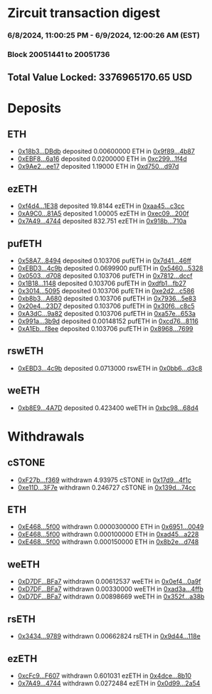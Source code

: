# Zircuit transaction digest
### 6/8/2024, 11:00:25 PM - 6/9/2024, 12:00:26 AM (EST)
### Block 20051441 to 20051736

## Total Value Locked: 3376965170.65 USD

# Deposits
## ETH
- [0x18b3...DBdb](https://etherscan.io/address/0x18b3fFc2beA14119824487fF5721088D6aE9DBdb) deposited 0.00600000 ETH in [0x9f89...4b87](https://etherscan.io/tx/0x18b3fFc2beA14119824487fF5721088D6aE9DBdb)
- [0xEBF8...6a16](https://etherscan.io/address/0xEBF84CB27b66E822eA48e38E4D789397873B6a16) deposited 0.0200000 ETH in [0xc299...1f4d](https://etherscan.io/tx/0xEBF84CB27b66E822eA48e38E4D789397873B6a16)
- [0x9Ae2...ee17](https://etherscan.io/address/0x9Ae215003B41b571057F1E8864Db2F34702Bee17) deposited 1.19000 ETH in [0xd750...d97d](https://etherscan.io/tx/0x9Ae215003B41b571057F1E8864Db2F34702Bee17)
## ezETH
- [0xf4d4...1E38](https://etherscan.io/address/0xf4d48bEb09D954a03b64d1a8Ab6D927Db1e51E38) deposited 19.8144 ezETH in [0xaa45...c3cc](https://etherscan.io/tx/0xf4d48bEb09D954a03b64d1a8Ab6D927Db1e51E38)
- [0xA9C0...81A5](https://etherscan.io/address/0xA9C033bE119580D47D023D6533D1d29A951581A5) deposited 1.00005 ezETH in [0xec09...200f](https://etherscan.io/tx/0xA9C033bE119580D47D023D6533D1d29A951581A5)
- [0x7A49...4744](https://etherscan.io/address/0x7A493Be5c2ce014cD049Bf178a1ac0Db1B434744) deposited 832.751 ezETH in [0x918b...710a](https://etherscan.io/tx/0x7A493Be5c2ce014cD049Bf178a1ac0Db1B434744)
## pufETH
- [0x58A7...8494](https://etherscan.io/address/0x58A751f205424a3035C5d592A13B4f8CE81D8494) deposited 0.103706 pufETH in [0x7d41...46ff](https://etherscan.io/tx/0x58A751f205424a3035C5d592A13B4f8CE81D8494)
- [0xEBD3...4c9b](https://etherscan.io/address/0xEBD38F639075c88fF3317386e2dF8b8D8fB54c9b) deposited 0.0699900 pufETH in [0x5460...5328](https://etherscan.io/tx/0xEBD38F639075c88fF3317386e2dF8b8D8fB54c9b)
- [0x0503...d708](https://etherscan.io/address/0x0503dF59Da2ccBd0e35e60000760D1aE46CDd708) deposited 0.103706 pufETH in [0x7812...dccf](https://etherscan.io/tx/0x0503dF59Da2ccBd0e35e60000760D1aE46CDd708)
- [0x1B18...1148](https://etherscan.io/address/0x1B18F3934b13711160502041B2AE03dC043D1148) deposited 0.103706 pufETH in [0xdfb1...fb27](https://etherscan.io/tx/0x1B18F3934b13711160502041B2AE03dC043D1148)
- [0x3014...5095](https://etherscan.io/address/0x30145A03a888e93Ea5600e24A305d915f0eD5095) deposited 0.103706 pufETH in [0xe2d2...c586](https://etherscan.io/tx/0x30145A03a888e93Ea5600e24A305d915f0eD5095)
- [0xb8b3...A680](https://etherscan.io/address/0xb8b3CE72A69b2A14f19D83BEac808AeaDEc3A680) deposited 0.103706 pufETH in [0x7936...5e83](https://etherscan.io/tx/0xb8b3CE72A69b2A14f19D83BEac808AeaDEc3A680)
- [0x20e4...23D7](https://etherscan.io/address/0x20e4cf46519Cd114b54f1730bd2D92c3F2Ac23D7) deposited 0.103706 pufETH in [0x30f6...c8c5](https://etherscan.io/tx/0x20e4cf46519Cd114b54f1730bd2D92c3F2Ac23D7)
- [0xA3dC...9a82](https://etherscan.io/address/0xA3dCEFBe10Fa04E103B858aFb4D22230aCfA9a82) deposited 0.103706 pufETH in [0xa57e...653a](https://etherscan.io/tx/0xA3dCEFBe10Fa04E103B858aFb4D22230aCfA9a82)
- [0x991a...3b9d](https://etherscan.io/address/0x991a6FBee0adb2Ad26313e6567D5B49eBC393b9d) deposited 0.00148152 pufETH in [0xcd76...8116](https://etherscan.io/tx/0x991a6FBee0adb2Ad26313e6567D5B49eBC393b9d)
- [0xA1Eb...f8ee](https://etherscan.io/address/0xA1EbC5F33bc6efCA7a786Bd61f4874108ce6f8ee) deposited 0.103706 pufETH in [0x8968...7699](https://etherscan.io/tx/0xA1EbC5F33bc6efCA7a786Bd61f4874108ce6f8ee)
## rswETH
- [0xEBD3...4c9b](https://etherscan.io/address/0xEBD38F639075c88fF3317386e2dF8b8D8fB54c9b) deposited 0.0713000 rswETH in [0x0bb6...d3c8](https://etherscan.io/tx/0xEBD38F639075c88fF3317386e2dF8b8D8fB54c9b)
## weETH
- [0xb8E9...4A7D](https://etherscan.io/address/0xb8E9258dA5b901e1d2FD407dAc6a362f5A3e4A7D) deposited 0.423400 weETH in [0xbc98...68d4](https://etherscan.io/tx/0xb8E9258dA5b901e1d2FD407dAc6a362f5A3e4A7D)
# Withdrawals
## cSTONE
- [0xF27b...f369](https://etherscan.io/address/0xF27bF36C35904C0d75Ae2B45E363FF631d10f369) withdrawn 4.93975 cSTONE in [0x17d9...4f1c](https://etherscan.io/tx/0xF27bF36C35904C0d75Ae2B45E363FF631d10f369)
- [0xe11D...3F7e](https://etherscan.io/address/0xe11D7861d3c5A3167066F57E7aE220435BF73F7e) withdrawn 0.246727 cSTONE in [0x139d...74cc](https://etherscan.io/tx/0xe11D7861d3c5A3167066F57E7aE220435BF73F7e)
## ETH
- [0xE468...5f00](https://etherscan.io/address/0xE468819dC63ACE42f071E43a42C499fA8d115f00) withdrawn 0.0000300000 ETH in [0x6951...0049](https://etherscan.io/tx/0xE468819dC63ACE42f071E43a42C499fA8d115f00)
- [0xE468...5f00](https://etherscan.io/address/0xE468819dC63ACE42f071E43a42C499fA8d115f00) withdrawn 0.000100000 ETH in [0xad45...a228](https://etherscan.io/tx/0xE468819dC63ACE42f071E43a42C499fA8d115f00)
- [0xE468...5f00](https://etherscan.io/address/0xE468819dC63ACE42f071E43a42C499fA8d115f00) withdrawn 0.000150000 ETH in [0x8b2e...d748](https://etherscan.io/tx/0xE468819dC63ACE42f071E43a42C499fA8d115f00)
## weETH
- [0xD7DF...BFa7](https://etherscan.io/address/0xD7DF7E085214743530afF339aFC420c7c720BFa7) withdrawn 0.00612537 weETH in [0x0ef4...0a9f](https://etherscan.io/tx/0xD7DF7E085214743530afF339aFC420c7c720BFa7)
- [0xD7DF...BFa7](https://etherscan.io/address/0xD7DF7E085214743530afF339aFC420c7c720BFa7) withdrawn 0.00330000 weETH in [0xad3a...4ffb](https://etherscan.io/tx/0xD7DF7E085214743530afF339aFC420c7c720BFa7)
- [0xD7DF...BFa7](https://etherscan.io/address/0xD7DF7E085214743530afF339aFC420c7c720BFa7) withdrawn 0.00898669 weETH in [0x352f...a38b](https://etherscan.io/tx/0xD7DF7E085214743530afF339aFC420c7c720BFa7)
## rsETH
- [0x3434...9789](https://etherscan.io/address/0x34349c5569e7B846c3558961552D2202760A9789) withdrawn 0.00662824 rsETH in [0x9d44...118e](https://etherscan.io/tx/0x34349c5569e7B846c3558961552D2202760A9789)
## ezETH
- [0xcFc9...F607](https://etherscan.io/address/0xcFc92C810bC5BAC1e24341D22d97E62851B8F607) withdrawn 0.601031 ezETH in [0x4dce...8b10](https://etherscan.io/tx/0xcFc92C810bC5BAC1e24341D22d97E62851B8F607)
- [0x7A49...4744](https://etherscan.io/address/0x7A493Be5c2ce014cD049Bf178a1ac0Db1B434744) withdrawn 0.0272484 ezETH in [0x0d99...2a54](https://etherscan.io/tx/0x7A493Be5c2ce014cD049Bf178a1ac0Db1B434744)
